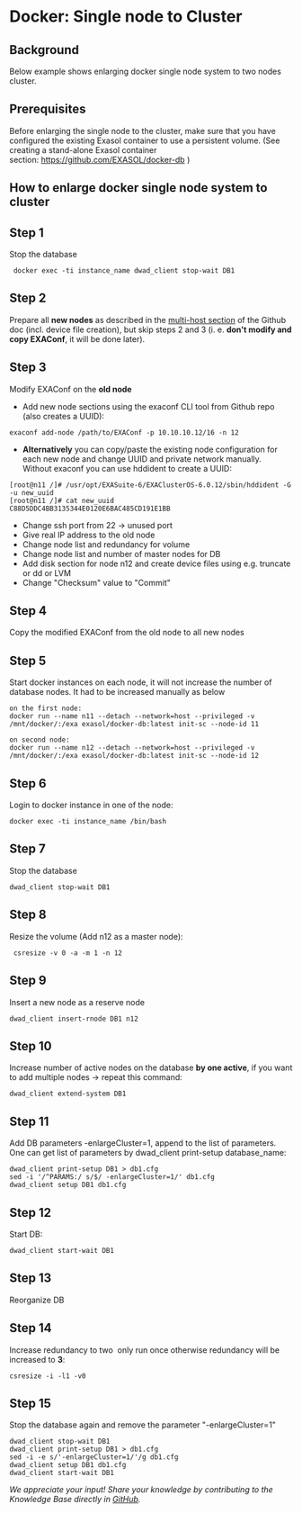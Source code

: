 # Docker: Single node to Cluster 
## Background

Below example shows enlarging docker single node system to two nodes cluster. 

## Prerequisites

Before enlarging the single node to the cluster, make sure that you have configured the existing Exasol container to use a persistent volume. (See creating a stand-alone Exasol container section: <https://github.com/EXASOL/docker-db> )

## How to enlarge docker single node system to cluster

## Step 1

Stop the database


```
 docker exec -ti instance_name dwad_client stop-wait DB1 
```
## Step 2

Prepare all **new nodes** as described in the [multi-host section](https://github.com/EXASOL/docker-db#creating-a-multi-host-exasol-cluster) of the Github doc (incl. device file creation), but skip steps 2 and 3 (i. e. **don't modify and copy EXAConf**, it will be done later).

## Step 3

Modify EXAConf on the **old node**

* Add new node sections using the exaconf CLI tool from Github repo (also creates a UUID):

   
```
exaconf add-node /path/to/EXAConf -p 10.10.10.12/16 -n 12
```
* **Alternatively** you can copy/paste the existing node configuration for each new node and change UUID and private network manually. Without exaconf you can use hddident to create a UUID: 
```
[root@n11 /]# /usr/opt/EXASuite-6/EXAClusterOS-6.0.12/sbin/hddident -G -u new_uuid 
[root@n11 /]# cat new_uuid  
C88D5DDC4BB3135344E0120E6BAC485CD191E1BB
```
* Change ssh port from 22 -> unused port
* Give real IP address to the old node
* Change node list and redundancy for volume
* Change node list and number of master nodes for DB
* Add disk section for node n12 and create device files using e.g. truncate or dd or LVM
* Change "Checksum" value to "Commit"

## Step 4

Copy the modified EXAConf from the old node to all new nodes

## Step 5

Start docker instances on each node, it will not increase the number of database nodes. It had to be increased manually as below


```
on the first node: 
docker run --name n11 --detach --network=host --privileged -v /mnt/docker/:/exa exasol/docker-db:latest init-sc --node-id 11  

on second node:  
docker run --name n12 --detach --network=host --privileged -v /mnt/docker/:/exa exasol/docker-db:latest init-sc --node-id 12
```
## Step 6

Login to docker instance in one of the node: 


```
docker exec -ti instance_name /bin/bash 
```
## Step 7

Stop the database


```
dwad_client stop-wait DB1 
```
## Step 8

Resize the volume (Add n12 as a master node):


```
 csresize -v 0 -a -m 1 -n 12 
```
## Step 9

Insert a new node as a reserve node


```
dwad_client insert-rnode DB1 n12 
```
## Step 10

Increase number of active nodes on the database **by one active**, if you want to add multiple nodes -> repeat this command:


```
dwad_client extend-system DB1
```
## Step 11

Add DB parameters -enlargeCluster=1, append to the list of parameters. One can get list of parameters by dwad_client print-setup database_name:


```
dwad_client print-setup DB1 > db1.cfg 
sed -i '/^PARAMS:/ s/$/ -enlargeCluster=1/' db1.cfg 
dwad_client setup DB1 db1.cfg 
```
## Step 12

Start DB:


```
dwad_client start-wait DB1 
```
## Step 13

Reorganize DB

## Step 14

Increase redundancy to two  only run once otherwise redundancy will be increased to **3**:


```
csresize -i -l1 -v0
```
## Step 15

Stop the database again and remove the parameter "-enlargeCluster=1"


```
dwad_client stop-wait DB1 
dwad_client print-setup DB1 > db1.cfg 
sed -i -e s/'-enlargeCluster=1/'/g db1.cfg 
dwad_client setup DB1 db1.cfg 
dwad_client start-wait DB1
```

*We appreciate your input! Share your knowledge by contributing to the Knowledge Base directly in [GitHub](https://github.com/exasol/public-knowledgebase).* 